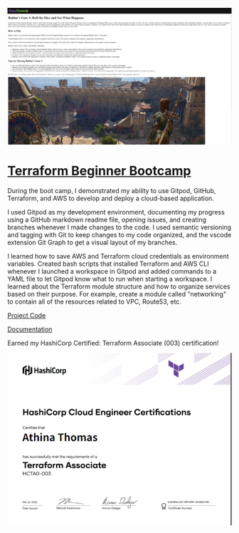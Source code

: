![placeholder image](../030/assets/tf.jpg)

# [Terraform Beginner Bootcamp](https://app.exampro.co/student/catalog/category/hashicorp)
 
During the boot camp, I demonstrated my ability to use Gitpod, GitHub, Terraform, and AWS to develop and deploy a cloud-based application.

I used Gitpod as my development environment, documenting my progress using a GitHub markdown readme file, opening issues, and creating branches whenever I made changes to the code. I used semantic versioning and tagging with Git to keep changes to my code organized, and the vscode extension Git Graph to get a visual layout of my branches.

I learned how to save AWS and Terraform cloud credentials as environment variables. Created bash scripts that installed Terraform and AWS CLI whenever I launched a workspace in Gitpod and added commands to a YAML file to let Gitpod know what to run when starting a workspace. I learned about the Terraform module structure and how to organize services based on their purpose. For example, create a module called "networking" to contain all of the resources related to VPC, Route53, etc.

[Project Code](https://github.com/ArtistYay/terraform-beginner-bootcamp-2023) 

[Documentation](https://github.com/ArtistYay/Terraform-Bootcamp-Documentation)

Earned my HashiCorp Certified: Terraform Associate (003) certification!

![placeholder image](../030/assets/terraform.png)